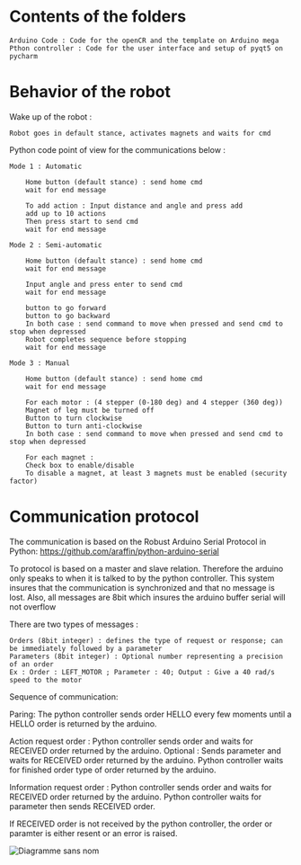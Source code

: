 # Contents of the folders
    Arduino Code : Code for the openCR and the template on Arduino mega
    Pthon controller : Code for the user interface and setup of pyqt5 on pycharm

# Behavior of the robot 
Wake up of the robot : 

    Robot goes in default stance, activates magnets and waits for cmd
    
Python code point of view for the communications below :

    Mode 1 : Automatic

        Home button (default stance) : send home cmd
        wait for end message

        To add action : Input distance and angle and press add
        add up to 10 actions
        Then press start to send cmd
        wait for end message

    Mode 2 : Semi-automatic

        Home button (default stance) : send home cmd
        wait for end message

        Input angle and press enter to send cmd
        wait for end message

        button to go forward
        button to go backward
        In both case : send command to move when pressed and send cmd to stop when depressed
        Robot completes sequence before stopping
        wait for end message

    Mode 3 : Manual

        Home button (default stance) : send home cmd
        wait for end message

        For each motor : (4 stepper (0-180 deg) and 4 stepper (360 deg))
        Magnet of leg must be turned off
        Button to turn clockwise
        Button to turn anti-clockwise
        In both case : send command to move when pressed and send cmd to stop when depressed

        For each magnet :
        Check box to enable/disable
        To disable a magnet, at least 3 magnets must be enabled (security factor)

# Communication protocol
The communication is based on the Robust Arduino Serial Protocol in Python:
https://github.com/araffin/python-arduino-serial

To protocol is based on a master and slave relation. Therefore the arduino only speaks to when it is talked to by the python controller.
This system insures that the communication is synchronized and that no message is lost. Also, all messages are 8bit which insures the arduino buffer serial will not overflow

There are two types of messages :

    Orders (8bit integer) : defines the type of request or response; can be immediately followed by a parameter 
    Parameters (8bit integer) : Optional number representing a precision of an order 
    Ex : Order : LEFT_MOTOR ; Parameter : 40; Output : Give a 40 rad/s speed to the motor 
 
 Sequence of communication:
 
   Paring: 
   The python controller sends order HELLO every few moments until a HELLO order is returned by the arduino.
   
   Action request order :
   Python controller sends order and waits for RECEIVED order returned by the arduino.
   Optional : Sends parameter and waits for RECEIVED order returned by the arduino.
   Python controller waits for finished order type of order returned by the arduino.
    
   Information request order :
   Python controller sends order and waits for RECEIVED order returned by the arduino.
   Python controller waits for parameter then sends RECEIVED order.
    
   If RECEIVED order is not received by the python controller, the order or paramter is either resent or an error is raised.
   
![Diagramme sans nom](https://user-images.githubusercontent.com/61423054/155046882-bd427d14-defc-4da7-bac2-dcbce39e5b85.png)
    
